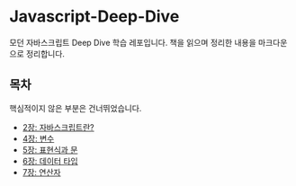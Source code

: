 # Javascript-Deep-Dive
모던 자바스크립트 Deep Dive 학습 레포입니다. 책을 읽으며 정리한 내용을 마크다운으로 정리합니다.

## 목차

핵심적이지 않은 부분은 건너뛰었습니다.

- [2장: 자바스크립트란?](./docs/2.md)
- [4장: 변수](./docs/4.md)
- [5장: 표현식과 문](./docs/5.md)
- [6장: 데이터 타입](./docs/6.md)
- [7장: 연산자](./docs/7.md)